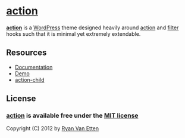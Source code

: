 # [action](http://actiontheme.com/)

**[action](http://actiontheme.com/)** is a [WordPress](http://wordpress.org/) theme designed heavily around [action](http://codex.wordpress.org/Plugin_API#Actions) and [filter](http://codex.wordpress.org/Plugin_API#Filters) hooks such that it is minimal yet extremely extendable.

## Resources

- [Documentation](http://actiontheme.com/)
- [Demo](http://demo.actiontheme.com/)
- [action-child](https://github.com/ryanve/action-child)

## License

### [action](https://github.com/ryanve/action) is available free under the [MIT license](http://en.wikipedia.org/wiki/MIT_License)

Copyright (C) 2012 by [Ryan Van Etten](https://github.com/ryanve)